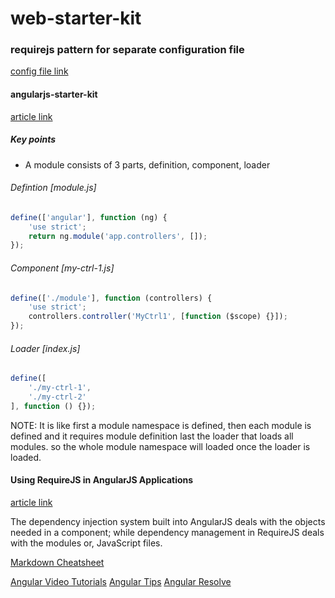 # web-starter-kit

### requirejs pattern for separate configuration file
[config file link](https://github.com/jrburke/requirejs/wiki/Patterns-for-separating-config-from-the-main-module)

#### angularjs-starter-kit
[article link](http://www.startersquad.com/blog/angularjs-requirejs/)

##### Key points
- A module consists of 3 parts, definition, component, loader

###### Defintion [module.js]
```javascript
define(['angular'], function (ng) {
    'use strict';
    return ng.module('app.controllers', []);
});
```

###### Component [my-ctrl-1.js]
```javascript
define(['./module'], function (controllers) {
    'use strict';
    controllers.controller('MyCtrl1', [function ($scope) {}]);
});
```

###### Loader [index.js]
```javascript
define([
    './my-ctrl-1',
    './my-ctrl-2'
], function () {});
```

NOTE:
It is like first a module namespace is defined,
then each module is defined and it requires module definition
last the loader that loads all modules.
so the whole module namespace will loaded once the loader is loaded.


#### Using RequireJS in AngularJS Applications
[article link](http://www.sitepoint.com/using-requirejs-angularjs-applications/)


The dependency injection system built into AngularJS deals with the objects needed in a component;
while dependency management in RequireJS deals with the modules or, JavaScript files.


[Markdown Cheatsheet](https://github.com/adam-p/markdown-here/wiki/Markdown-Cheatsheet)

[Angular Video Tutorials](https://egghead.io/)
[Angular Tips](https://github.com/johnlindquist/AngularJSTopTenTips)
[Angular Resolve](https://github.com/johnlindquist/angular-resolve)
